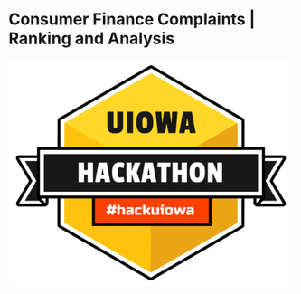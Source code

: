 # Consumer Finance Complaints | Ranking and Analysis

<div align="center">
    <img src="images/logo.png">
</div>